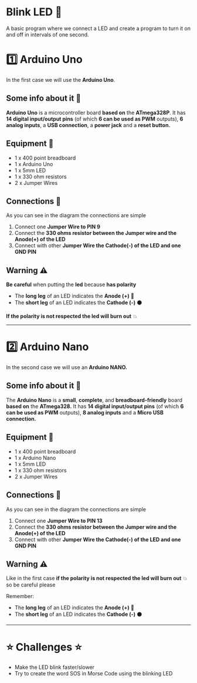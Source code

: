 # Blink LED  :pencil:

A basic program where we connect a LED and create a program to turn it on and off in intervals of one second.

# :one: Arduino Uno

In the first case we will use the **Arduino Uno**.

## Some info about it :page_with_curl:

**Arduino Uno** is a microcontroller board **based on** the **ATmega328P**. It has **14 digital input/output pins** (of which **6 can be used as PWM** outputs), **6 analog inputs**, a **USB connection**, a **power jack** and a **reset button.**

## Equipment :wrench:

- 1 x 400 point breadboard
- 1 x Arduino Uno
- 1 x 5mm LED
- 1 x 330 ohm resistors
- 2 x Jumper Wires

## Connections :electric_plug:

As you can see in the diagram the connections are simple

1. Connect one **Jumper Wire to PIN 9**
2. Connect the **330 ohms resistor between the Jumper wire and the
Anode(+) of the LED**
3. Connect with other **Jumper Wire the Cathode(-) of the LED and one GND
PIN**

## Warning :warning:

**Be careful** when putting the **led** because **has polarity**
- The **long leg** of an LED indicates the **Anode (+)** :red_circle:
- The **short leg** of an LED indicates the **Cathode (-)** :black_circle:

**If the polarity is not respected the led will burn out** :boom:

---

# :two: Arduino Nano

In the second case we will use an **Arduino NANO.**

## Some info about it :page_with_curl:

The **Arduino Nano** is a **small**, **complete**, and **breadboard-friendly** board **based on** the **ATmega328.** It has **14 digital input/output pins** (of which **6 can be used as PWM** outputs), **8 analog inputs** and a **Micro USB connection.**

## Equipment :wrench:

- 1 x 400 point breadboard
- 1 x Arduino Nano
- 1 x 5mm LED
- 1 x 330 ohm resistors
- 2 x Jumper Wires

## Connections :electric_plug:

As you can see in the diagram the connections are simple

1. Connect one **Jumper Wire to PIN 13**
2. Connect the **330 ohms resistor between the Jumper wire and the
Anode(+) of the LED**
3. Connect with other **Jumper Wire the Cathode(-) of the LED and one GND
PIN**

## Warning :warning:

Like in the first case **if the polarity is not respected the led will burn out** :boom:  so be careful please

Remember:
- The **long leg** of an LED indicates the **Anode (+)** :red_circle:
- The **short leg** of an LED indicates the **Cathode (-)** :black_circle:

---

# :star: Challenges :star:

 - Make the LED blink faster/slower
 -  Try to create the word SOS in Morse Code using the blinking LED
 